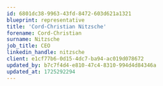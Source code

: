 ```yaml
---
id: 6801dc38-9963-43fd-8472-603d621a1321
blueprint: representative
title: 'Cord-Christian Nitzsche'
forename: Cord-Christian
surname: Nitzsche
job_title: CEO
linkedin_handle: nitzsche
client: e1cf77b6-0d15-4dc7-ba94-ac019d078672
updated_by: b7c7f4d4-e810-47c4-8310-994d4d84346a
updated_at: 1725292294
---
```

